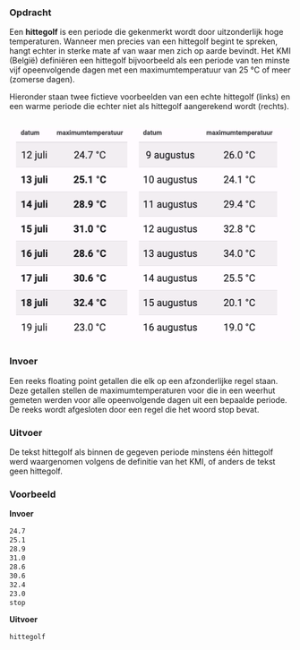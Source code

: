 ### Opdracht

Een **hittegolf** is een periode die gekenmerkt wordt door uitzonderlijk hoge temperaturen. Wanneer men precies van een hittegolf begint te spreken, hangt echter in sterke mate af van waar men zich op aarde bevindt. Het KMI (België) definiëren een hittegolf bijvoorbeeld als een periode van ten minste vijf opeenvolgende dagen met een maximumtemperatuur van 25 °C of meer (zomerse dagen).  

Hieronder staan twee fictieve voorbeelden van een echte hittegolf (links) en een warme periode die echter niet als hittegolf aangerekend wordt (rechts).

<br>  
<div class="dodona-centered-group"><img src="media/hittegolf_tabel.png" width="512" height="380"></div>

### Invoer

Een reeks floating point getallen die elk op een afzonderlijke regel staan. Deze getallen stellen de maximumtemperaturen voor die in een weerhut gemeten werden voor alle opeenvolgende dagen uit een bepaalde periode. De reeks wordt afgesloten door een regel die het woord stop bevat.  

### Uitvoer

De tekst hittegolf als binnen de gegeven periode minstens één hittegolf werd waargenomen volgens de definitie van het KMI, of anders de tekst geen hittegolf.

### Voorbeeld

**Invoer**

    24.7
    25.1
    28.9
    31.0
    28.6
    30.6
    32.4
    23.0
    stop

**Uitvoer**

    hittegolf
